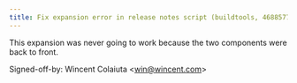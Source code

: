```yaml
---
title: Fix expansion error in release notes script (buildtools, 4688577)
---
```


This expansion was never going to work because the two components were back to front.

Signed-off-by: Wincent Colaiuta &lt;win@wincent.com&gt;
